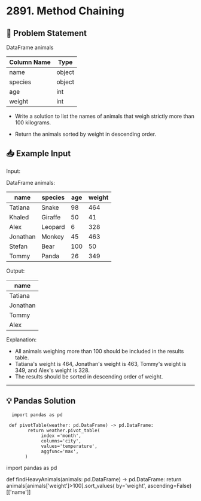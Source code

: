 # 2891. Method Chaining

## 📝 Problem Statement

DataFrame animals

| Column Name | Type   |
|-------------|--------|
| name        | object |
| species     | object |
| age         | int    |
| weight      | int    |

 - Write a solution to list the names of animals that weigh strictly more than 100 kilograms.

 - Return the animals sorted by weight in descending order.


## 📥 Example Input

Input: 

DataFrame animals:

| name     | species | age | weight |
|----------|---------|-----|--------|
| Tatiana  | Snake   | 98  | 464    |
| Khaled   | Giraffe | 50  | 41     |
| Alex     | Leopard | 6   | 328    |
| Jonathan | Monkey  | 45  | 463    |
| Stefan   | Bear    | 100 | 50     |
| Tommy    | Panda   | 26  | 349    |

Output: 

| name     |
|----------|
| Tatiana  |
| Jonathan |
| Tommy    |
| Alex     |

Explanation: 
 - All animals weighing more than 100 should be included in the results table.
 - Tatiana's weight is 464, Jonathan's weight is 463, Tommy's weight is 349, and Alex's weight is 328.
 - The results should be sorted in descending order of weight.

---

## 💡 Pandas Solution

      import pandas as pd

     def pivotTable(weather: pd.DataFrame) -> pd.DataFrame:
            return weather.pivot_table(
                 index ='month',
                 columns='city',
                 values='temperature',
                 aggfunc='max',
           )

import pandas as pd

def findHeavyAnimals(animals: pd.DataFrame) -> pd.DataFrame:
    return animals[animals['weight']>100].sort_values(
        by='weight', ascending=False)[['name']]

